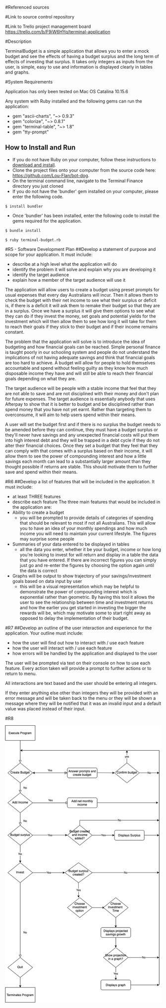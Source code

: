 #Referenced sources

#Link to source control repository

#Link to Trello project management board
https://trello.com/b/F9iW6HYq/terminal-application 

#Description

TerminalBudget is a simple application that allows you to enter a mock budget and see the effects of having a budget surplus and the long term of effects of investing that surplus. It takes only integers as inputs from the user, is simple, easy to use and information is displayed clearly in tables and graphs.

#System Requirements

Application has only been tested on Mac OS Catalina 10.15.6

Any system with Ruby installed and the following gems can run the application:
- gem "ascii-charts", "~> 0.9.3"
- gem "colorize", "~> 0.8.1"
- gem "terminal-table", "~> 1.8"
- gem "tty-prompt"

## **How to Install and Run**

- If you do not have Ruby on your computer, follow these instructions to [download and install](https://www.ruby-lang.org/en/documentation/installation/).
- Clone the project files onto your computer from the source code here: https://github.com/Lou-Flan/bot-dog.
- On the terminal command line, navigate to the Terminal Finance directory you just cloned
- If you do not have the 'bundler' gem installed on your computer, please enter the following code.

```
$ install bundler
```

- Once 'bundler' has been installed, enter the following code to install the gems required for the application.

```
$ bundle install 
```

```
$ ruby terminal-budget.rb
```


#R5 - Software Development Plan
##Develop a statement of purpose and scope for your application. It must include:
- describe at a high level what the application will do
- identify the problem it will solve and explain why you are developing it
- identify the target audience 
- explain how a member of the target audience will use it

The application will allow users to create a budget using preset prompts for usual expenses that every day Australians will incur. Then it allows them to check the budget with their net income to see what their surplus or deficit is, if there is a deficit it will ask them to remake their budget so that they are in a surplus. Once we have a surplus it will give them options to see what they can do if they invest the money, set goals and potential yields for the investment which will then allow them to see how long it will take for them to reach their goals if they stick to their budget and if their income remains constant.

The problem that the application will solve is to introduce the idea of budgeting and how financial goals can be reached. Simple personal finance is taught poorly in our schooling system and people do not understand the implications of not having adequate savings and think that financial goals are too hard to achieve. A budget will allow for people to hold themselves accountable and spend without feeling guilty as they know how much disposable income they have and will still be able to reach their financial goals depending on what they are. 

The target audience will be people with a stable income that feel that they are not able to save and are not disciplined with their money and don't plan for future expenses. The target audience is essentially anybody that uses Afterpay to show that it is better to budget and be disciplined rather than spend money that you have not yet earnt. Rather than targeting them to overconsume, it will aim to help users spend within their means.

A user will set the budget first and if there is no surplus the budget needs to be amended before they can continue, they must have a budget surplus or they'll never have savings and any unexpected financial costs will put them into high interest debt and they will be trapped in a debt cycle if they do not alter their financial choices. Once they set a budget that they feel that they can comply with that comes with a surplus based on their income, it will allow them to see the power of compounding interest and how a little savings each month can lead to a substantially larger amount than they thought possible if returns are stable. This should motivate them to further save and spend within their means. 


#R6
##Develop a list of features that will be included in the application. It must include:
- at least THREE features
- describe each feature
The three main features that would be included in the application are:
- Ability to create a budget 
    - you will be prompted to provide details of categories of spending that should be relevant to most if not all Australians. This will allow you to have an idea of your monthly spendings and how much income you will need to maintain your current lifestyle. The figures may surprise some people
- Summaries of your data entered to be displayed in tables
    - all the data you enter, whether it be your budget, income or how long you're looking to invest for will return and display in a table the data that you have entered. If there are incorrect figures you can simply just go and re-enter the figures by choosing the option again until the data is correct
- Graphs will be output to show trajectory of your savings/investment goals based on data input by user
    - this will be a visual representation which may be helpful to demonstrate the power of compounding interest which is exponential rather than geometric. By having this tool it allows the user to see the relationship between time and investment returns and how the earlier you get started in investing the bigger the rewards will be, which may motivate some to start right away as opposed to delay the implementation of their budget. 

#R7
##Develop an outline of the user interaction and experience for the application.
Your outline must include:
- how the user will find out how to interact with / use each feature
- how the user will interact with / use each feature
- how errors will be handled by the application and displayed to the user

The user will be prompted via text on their console on how to use each feature. Every action taken will provide a prompt to further actions or to return to menu. 

All interactions are text based and the user should be entering all integers. 

If they enter anything else other than integers they will be provided with an error message and will be taken back to the menu or they will be shown a message where they will be notified that it was an invalid input and a default value was placed instead of their input.

#R8

![controlflow](docs/controlflow.png)

